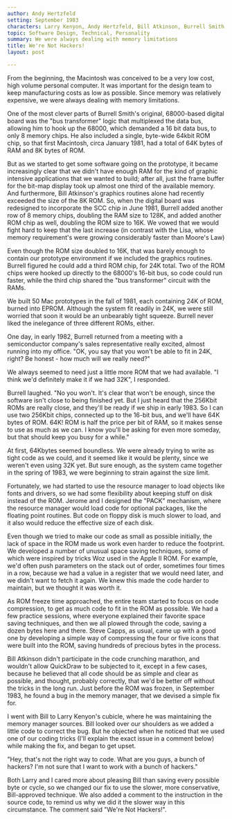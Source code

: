 ```yaml
---
author: Andy Hertzfeld
setting: September 1983
characters: Larry Kenyon, Andy Hertzfeld, Bill Atkinson, Burrell Smith, Steve Capps
topic: Software Design, Technical, Personality
summary: We were always dealing with memory limitations
title: We're Not Hackers!
layout: post

---
```


From the beginning, the Macintosh was conceived to be a very low cost, high volume personal computer. It was important for the design team to keep manufacturing costs as low as possible. Since memory was relatively expensive, we were always dealing with memory limitations.

  
  
  
  
One of the most clever parts of Burrell Smith's original, 68000-based digital board was the "bus transformer" logic that multiplexed the data bus, allowing him to hook up the 68000, which demanded a 16 bit data bus, to only 8 memory chips. He also included a single, byte-wide 64kbit ROM chip, so that first Macintosh, circa January 1981, had a total of 64K bytes of RAM and 8K bytes of ROM.  
  
  
But as we started to get some software going on the prototype, it became increasingly clear that we didn't have enough RAM for the kind of graphic intensive applications that we wanted to build; after all, just the frame buffer for the bit-map display took up almost one third of the available memory. And furthermore, Bill Atkinson's graphics routines alone had recently exceeded the size of the 8K ROM. So, when the digital board was redesigned to incorporate the SCC chip in June 1981, Burrell added another row of 8 memory chips, doubling the RAM size to 128K, and added another ROM chip as well, doubling the ROM size to 16K. We vowed that we would fight hard to keep that the last increase (in contrast with the Lisa, whose memory requirement's were growing considerably faster than Moore's Law)  
  
  
Even though the ROM size doubled to 16K, that was barely enough to contain our prototype environment if we included the graphics routines. Burrell figured he could add a third ROM chip, for 24K total. Two of the ROM chips were hooked up directly to the 68000's 16-bit bus, so code could run faster, while the third chip shared the "bus transformer" circuit with the RAMs.  
  
  
We built 50 Mac prototypes in the fall of 1981, each containing 24K of ROM, burned into EPROM. Although the system fit readily in 24K, we were still worried that soon it would be an unbearably tight squeeze. Burrell never liked the inelegance of three different ROMs, either.  
  
  
One day, in early 1982, Burrell returned from a meeting with a semiconductor company's sales representative really excited, almost running into my office. "OK, you say that you won't be able to fit in 24K, right? Be honest - how much will we really need?"  
  
  
We always seemed to need just a little more ROM that we had available. "I think we'd definitely make it if we had 32K", I responded.  
  
  
Burrell laughed. "No you won't. It's clear that won't be enough, since the software isn't close to being finished yet. But I just heard that the 256Kbit ROMs are really close, and they'll be ready if we ship in early 1983. So I can use two 256Kbit chips, connected up to the 16-bit bus, and we'll have 64K bytes of ROM. 64K! ROM is half the price per bit of RAM, so it makes sense to use as much as we can. I know you'll be asking for even more someday, but that should keep you busy for a while."  
  
  
At first, 64Kbytes seemed boundless. We were already trying to write as tight code as we could, and it seemed like it would be plenty, since we weren't even using 32K yet. But sure enough, as the system came together in the spring of 1983, we were beginning to strain against the size limit.  
  
  
Fortunately, we had started to use the resource manager to load objects like fonts and drivers, so we had some flexibility about keeping stuff on disk instead of the ROM. Jerome and I designed the "PACK" mechanism, where the resource manager would load code for optional packages, like the floating point routines. But code on floppy disk is much slower to load, and it also would reduce the effective size of each disk.  
  
  
Even though we tried to make our code as small as possible initially, the lack of space in the ROM made us work even harder to reduce the footprint. We developed a number of unusual space saving techniques, some of which were inspired by tricks Woz used in the Apple II ROM. For example, we'd often push parameters on the stack out of order, sometimes four times in a row, because we had a value in a register that we would need later, and we didn't want to fetch it again. We knew this made the code harder to maintain, but we thought it was worth it.  
  
  
As ROM freeze time approached, the entire team started to focus on code compression, to get as much code to fit in the ROM as possible. We had a few practice sessions, where everyone explained their favorite space saving techniques, and then we all plowed through the code, saving a dozen bytes here and there. Steve Capps, as usual, came up with a good one by developing a simple way of compressing the four or five icons that were built into the ROM, saving hundreds of precious bytes in the process.  
  
  
Bill Atkinson didn't participate in the code crunching marathon, and wouldn't allow QuickDraw to be subjected to it, except in a few cases, because he believed that all code should be as simple and clear as possible, and thought, probably correctly, that we'd be better off without the tricks in the long run. Just before the ROM was frozen, in September 1983, he found a bug in the memory manager, that we devised a simple fix for.  
  
  
I went with Bill to Larry Kenyon's cubicle, where he was maintaining the memory manager sources. Bill looked over our shoulders as we added a little code to correct the bug. But he objected when he noticed that we used one of our coding tricks (I'll explain the exact issue in a comment below) while making the fix, and began to get upset.  
  
  
"Hey, that's not the right way to code. What are you guys, a bunch of hackers? I'm not sure that I want to work with a bunch of hackers."  
  
  
Both Larry and I cared more about pleasing Bill than saving every possible byte or cycle, so we changed our fix to use the slower, more conservative, Bill-approved technique. We also added a comment to the instruction in the source code, to remind us why we did it the slower way in this circumstance. The comment said "We're Not Hackers!". 
